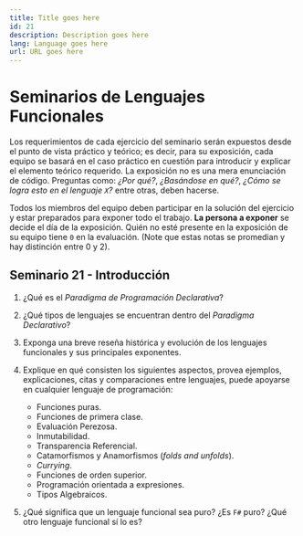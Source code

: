 ```yaml
---
title: Title goes here
id: 21
description: Description goes here
lang: Language goes here
url: URL goes here
---
```


# Seminarios de Lenguajes Funcionales

Los requerimientos de cada ejercicio del seminario serán expuestos 
desde el punto de vista práctico y teórico; es decir, para su 
exposición, cada equipo se basará en el caso práctico en cuestión para 
introducir y explicar el elemento teórico requerido. La exposición no 
es una mera enunciación de código. Preguntas como: _¿Por qué?_, 
_¿Basándose en qué?_, _¿Cómo se logra esto en el lenguaje `X`?_ entre 
otras, deben hacerse.

Todos los miembros del equipo deben participar en la solución del 
ejercicio y estar preparados para exponer todo el trabajo. **La persona 
a exponer** se decide el día de la exposición. Quién no esté presente 
en la exposición de su equipo tiene `0` en la evaluación. (Note que 
estas notas se promedian y hay distinción entre 0 y 2).

## Seminario 21 - Introducción

1. ¿Qué es el *Paradigma de Programación Declarativa*?
2. ¿Qué tipos de lenguajes se encuentran dentro del *Paradigma Declarativo*?
3. Exponga una breve reseña histórica y evolución de los lenguajes funcionales y sus principales exponentes.
4. Explique en qué consisten los siguientes aspectos,
provea ejemplos, explicaciones, citas y comparaciones entre lenguajes,
puede apoyarse en cualquier lenguaje de programación:

    - Funciones puras.
    - Funciones de primera clase.
    - Evaluación Perezosa.
    - Inmutabilidad.
    - Transparencia Referencial.
    - Catamorfismos y Anamorfismos (*folds and unfolds*).
    - *Currying*.
    - Funciones de orden superior.
    - Programación orientada a expresiones.
    - Tipos Algebraicos.

5. ¿Qué significa que un lenguaje funcional sea puro? ¿Es `F#` puro? ¿Qué otro lenguaje funcional sí lo es?

